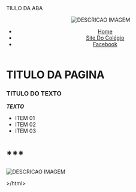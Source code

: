 <!DOCTYPE html>
<html>
<head>
  <meta charset='utf-8>
  <meta http-equiv='X-UA-compatible' content='IE=edge'
  <title>TIULO DA ABA</title>
  <meta name='viewport' content='width=device-width, initial-scale=1'>
  <link rel='stylesheet' type='text/css' media='screen' href='style.css'>
  <script> src='main.js'</script>
</head>
<body>
  <header><p><img id="TITULOIMAGEM" src="logo.jpeg" alt="DESCRICAO IMAGEM"></p>
     <nav>
       <ul id="lista01">
        <li><a target="_blank" href="index.html">Home</li>
        <li><a target="_blank"
href="http://consultaescolas.pr.gov.br/">Site Do Colégio</li>
        <li><a target="_blank"
href="https://www.facebook.com/profile.php?id=100009582499964">Facebook</li></a>
        </ul>
      </nav>
    </header>  
  </main>
    <h1>TITULO DA PAGINA</h1>
      <div class="PRIMEIROPARAGRAFO">
      <h3>TITULO DO TEXTO</h3>
      <p><i><b>TEXTO</i></p></b>
      <ul id="lista02">
        <li>ITEM 01</li>
        <li>ITEM 02</li>
        <li>ITEM 03</li>
      </ul>
      </div>
   <h1>***</h1>
 </main>
 <footer><p><img od="TITULOIMAGEM" src="logo.jpeg" alt="DESCRICAO IMAGEM"></p></footer>
 </body>
 >/html>
  
      
